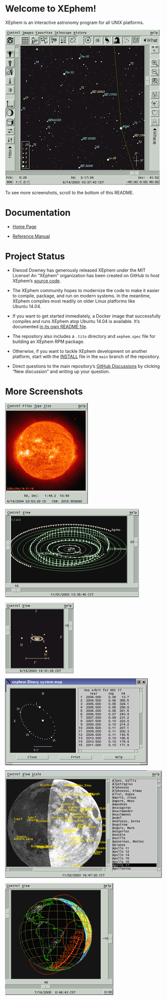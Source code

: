 
# Welcome to XEphem!

XEphem is an interactive astronomy program for all UNIX platforms.

![Sky view](/GUI/xephem/help/png/sky-view.png?raw=true)

To see more screenshots, scroll to the bottom of this README.

# Documentation

* [Home Page](https://xephem.github.io/XEphem/Site/xephem.html)

* [Reference Manual](https://xephem.github.io/XEphem/GUI/xephem/help/xephem.html)

# Project Status

* Elwood Downey has generously released XEphem under the MIT License!
  An “XEphem” organization has been created on GitHub
  to host XEphem’s [source code](https://github.com/XEphem/XEphem).

* The XEphem community hopes to modernize the code
  to make it easier to compile, package, and run on modern systems.
  In the meantime,
  XEphem compiles most readily on older Linux platforms
  like Ubuntu 14.04.

* If you want to get started immediately,
  a Docker image
  that successfully compiles and runs XEphem atop Ubuntu 14.04
  is available.
  It’s documented
  [in its own README file](https://github.com/XEphem/XEphem/blob/main/container/README.md).

* The repository also includes a `.tito` directory
  and `xephem.spec` file for building an XEphem RPM package.

* Otherwise,
  if you want to tackle XEphem development on another platform,
  start with the
  [INSTALL](https://github.com/XEphem/XEphem/blob/main/INSTALL)
  file in the `main` branch of the repository.

* Direct questions to the main repository’s
  [GitHub Discussions](https://github.com/XEphem/XEphem/discussions)
  by clicking “New discussion” and writing up your question.

# More Screenshots

![Sun view](/GUI/xephem/help/png/sun-view.png?raw=true)

![Solar system view](/GUI/xephem/help/png/solsys.png?raw=true)

![Saturn and its moons](/GUI/xephem/help/png/saturn.png?raw=true)

![Binary star view](/GUI/xephem/help/png/sky-binary.png?raw=true)

![Moon view](/GUI/xephem/help/png/moon.png?raw=true)

![Earth view](/GUI/xephem/help/png/earth.png?raw=true)
